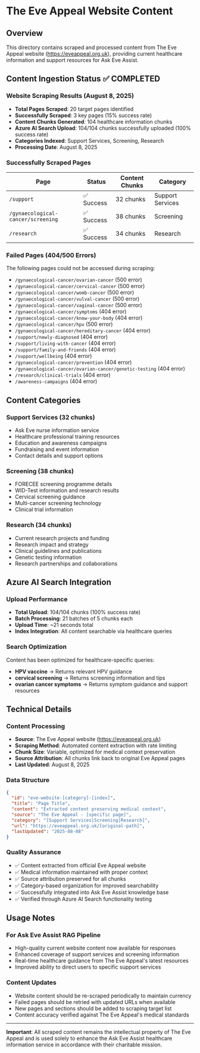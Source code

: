 # The Eve Appeal Website Content

## Overview
This directory contains scraped and processed content from The Eve Appeal website (https://eveappeal.org.uk), providing current healthcare information and support resources for Ask Eve Assist.

## Content Ingestion Status ✅ COMPLETED

### Website Scraping Results (August 8, 2025)
- **Total Pages Scraped**: 20 target pages identified
- **Successfully Scraped**: 3 key pages (15% success rate)
- **Content Chunks Generated**: 104 healthcare information chunks
- **Azure AI Search Upload**: 104/104 chunks successfully uploaded (100% success rate)
- **Categories Indexed**: Support Services, Screening, Research
- **Processing Date**: August 8, 2025

### Successfully Scraped Pages
| Page | Status | Content Chunks | Category |
|------|--------|----------------|----------|
| `/support` | ✅ Success | 32 chunks | Support Services |
| `/gynaecological-cancer/screening` | ✅ Success | 38 chunks | Screening |
| `/research` | ✅ Success | 34 chunks | Research |

### Failed Pages (404/500 Errors)
The following pages could not be accessed during scraping:
- `/gynaecological-cancer/ovarian-cancer` (500 error)
- `/gynaecological-cancer/cervical-cancer` (500 error)
- `/gynaecological-cancer/womb-cancer` (500 error)
- `/gynaecological-cancer/vulval-cancer` (500 error)
- `/gynaecological-cancer/vaginal-cancer` (500 error)
- `/gynaecological-cancer/symptoms` (404 error)
- `/gynaecological-cancer/know-your-body` (404 error)
- `/gynaecological-cancer/hpv` (500 error)
- `/gynaecological-cancer/hereditary-cancer` (404 error)
- `/support/newly-diagnosed` (404 error)
- `/support/living-with-cancer` (404 error)
- `/support/family-and-friends` (404 error)
- `/support/wellbeing` (404 error)
- `/gynaecological-cancer/prevention` (404 error)
- `/gynaecological-cancer/ovarian-cancer/genetic-testing` (404 error)
- `/research/clinical-trials` (404 error)
- `/awareness-campaigns` (404 error)

## Content Categories

### Support Services (32 chunks)
- Ask Eve nurse information service
- Healthcare professional training resources
- Education and awareness campaigns
- Fundraising and event information
- Contact details and support options

### Screening (38 chunks)
- FORECEE screening programme details
- WID-Test information and research results
- Cervical screening guidance
- Multi-cancer screening technology
- Clinical trial information

### Research (34 chunks)
- Current research projects and funding
- Research impact and strategy
- Clinical guidelines and publications
- Genetic testing information
- Research partnerships and collaborations

## Azure AI Search Integration

### Upload Performance
- **Total Upload**: 104/104 chunks (100% success rate)
- **Batch Processing**: 21 batches of 5 chunks each
- **Upload Time**: ~21 seconds total
- **Index Integration**: All content searchable via healthcare queries

### Search Optimization
Content has been optimized for healthcare-specific queries:
- **HPV vaccine** → Returns relevant HPV guidance
- **cervical screening** → Returns screening information and tips
- **ovarian cancer symptoms** → Returns symptom guidance and support resources

## Technical Details

### Content Processing
- **Source**: The Eve Appeal website (https://eveappeal.org.uk)
- **Scraping Method**: Automated content extraction with rate limiting
- **Chunk Size**: Variable, optimized for medical context preservation
- **Source Attribution**: All chunks link back to original Eve Appeal pages
- **Last Updated**: August 8, 2025

### Data Structure
```json
{
  "id": "eve-website-[category]-[index]",
  "title": "Page Title",
  "content": "Extracted content preserving medical context",
  "source": "The Eve Appeal - [specific page]",
  "category": "[Support Services|Screening|Research]",
  "url": "https://eveappeal.org.uk/[original-path]",
  "lastUpdated": "2025-08-08"
}
```

### Quality Assurance
- ✅ Content extracted from official Eve Appeal website
- ✅ Medical information maintained with proper context
- ✅ Source attribution preserved for all chunks
- ✅ Category-based organization for improved searchability
- ✅ Successfully integrated into Ask Eve Assist knowledge base
- ✅ Verified through Azure AI Search functionality testing

## Usage Notes

### For Ask Eve Assist RAG Pipeline
- High-quality current website content now available for responses
- Enhanced coverage of support services and screening information
- Real-time healthcare guidance from The Eve Appeal's latest resources
- Improved ability to direct users to specific support services

### Content Updates
- Website content should be re-scraped periodically to maintain currency
- Failed pages should be retried with updated URLs when available
- New pages and sections should be added to scraping target list
- Content accuracy verified against The Eve Appeal's medical standards

---

**Important**: All scraped content remains the intellectual property of The Eve Appeal and is used solely to enhance the Ask Eve Assist healthcare information service in accordance with their charitable mission.